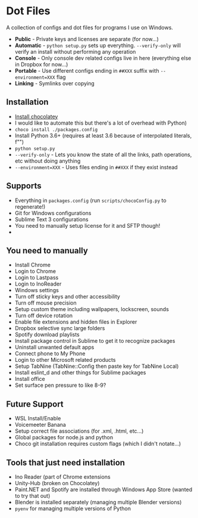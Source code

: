 # Dot Files

A collection of configs and dot files for programs I use on Windows.

* **Public** - Private keys and licenses are separate (for now...)
* **Automatic** - `python setup.py` sets up everything. `--verify-only` will verify an install without performing any operation
* **Console** - Only console dev related configs live in here (everything else in Dropbox for now...)
* **Portable** - Use different configs ending in `##XXX` suffix with `--environment=XXX` flag
* **Linking** - Symlinks over copying

## Installation
* [Install chocolatey](https://chocolatey.org/docs/installation)
 * I would like to automate this but there's a lot of overhead with Python)
* `choco install ./packages.config`
* Install Python 3.6+ (requires at least 3.6 because of interpolated literals, f"")
* `python setup.py`
 * `--verify-only` - Lets you know the state of all the links, path operations, etc without doing anything
 * `--environment=XXX` - Uses files ending in `##XXX` if they exist instead

## Supports
* Everything in `packages.config` (run `scripts/chocoConfig.py` to regenerate!)
 * Git for Windows configurations
 * Sublime Text 3 configurations
  * You need to manually setup license for it and SFTP though!
 * 

## You need to manually
* Install Chrome
 * Login to Chrome
 * Login to Lastpass
 * Login to InoReader
* Windows settings
 * Turn off sticky keys and other accessibility
 * Turn off mouse precision
 * Setup custom theme including wallpapers, lockscreen, sounds
 * Turn off device rotation
 * Enable file extensions and hidden files in Explorer
* Dropbox selective sync large folders
* Spotify download playlists
* Install package control in Sublime to get it to recognize packages
* Uninstall unwanted default apps
* Connect phone to My Phone
* Login to other Microsoft related products
* Setup TabNine (TabNine::Config then paste key for TabNine Local)
* Install eslint_d and other things for Sublime packages
* Install office
* Set surface pen pressure to like 8-9?

## Future Support
* WSL Install/Enable
* Voicemeeter Banana
* Setup correct file associations (for .xml, .html, etc...)
* Global packages for node.js and python
* Choco git installation requires custom flags (which I didn't notate...)

## Tools that just need installation
* Ino Reader (part of Chrome extensions
* Unity-Hub (broken on Chocolatey)
* Paint.NET and Spotify are installed through Windows App Store (wanted to try that out)
* Blender is installed separately (managing multiple Blender versions)
* `pyenv` for managing multiple versions of Python
